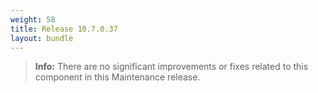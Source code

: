 ```yaml
---
weight: 58
title: Release 10.7.0.37
layout: bundle
---
```



><b>Info:</b> There are no significant improvements or fixes related to this component in this Maintenance release.
